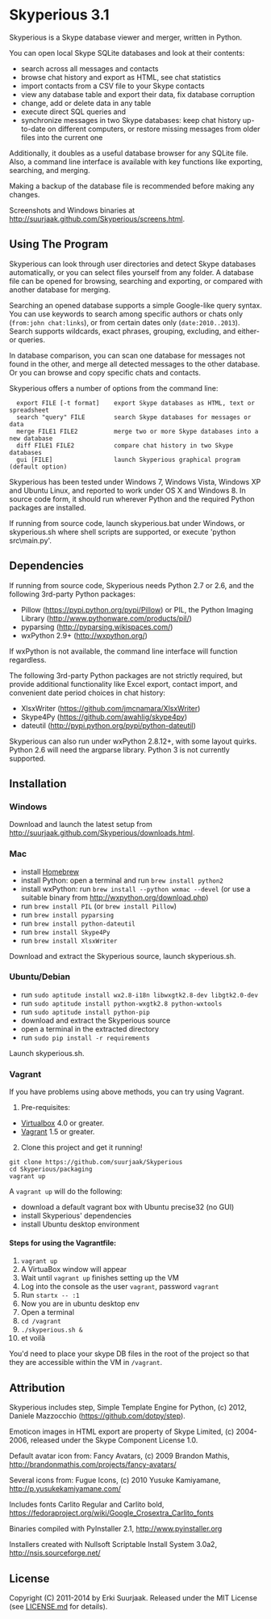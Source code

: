 Skyperious 3.1
==============

Skyperious is a Skype database viewer and merger, written in Python.

You can open local Skype SQLite databases and look at their contents:

- search across all messages and contacts
- browse chat history and export as HTML, see chat statistics
- import contacts from a CSV file to your Skype contacts
- view any database table and export their data, fix database corruption
- change, add or delete data in any table
- execute direct SQL queries
and
- synchronize messages in two Skype databases: keep chat history up-to-date on
  different computers, or restore missing messages from older files into the
  current one

Additionally, it doubles as a useful database browser for any SQLite file.
Also, a command line interface is available with key functions like
exporting, searching, and merging. 

Making a backup of the database file is recommended before making any changes.

Screenshots and Windows binaries at http://suurjaak.github.com/Skyperious/screens.html.


Using The Program
-----------------

Skyperious can look through user directories and detect Skype databases
automatically, or you can select files yourself from any folder.
A database file can be opened for browsing, searching and exporting, or
compared with another database for merging.

Searching an opened database supports a simple Google-like query syntax. 
You can use keywords to search among specific authors or chats only
(`from:john chat:links`), or from certain dates only (`date:2010..2013`).
Search supports wildcards, exact phrases, grouping, excluding,
and either-or queries.

In database comparison, you can scan one database for messages not found in
the other, and merge all detected messages to the other database. Or you can
browse and copy specific chats and contacts.

Skyperious offers a number of options from the command line:
```
  export FILE [-t format]    export Skype databases as HTML, text or spreadsheet
  search "query" FILE        search Skype databases for messages or data
  merge FILE1 FILE2          merge two or more Skype databases into a new database
  diff FILE1 FILE2           compare chat history in two Skype databases
  gui [FILE]                 launch Skyperious graphical program (default option)
```

Skyperious has been tested under Windows 7, Windows Vista, Windows XP and
Ubuntu Linux, and reported to work under OS X and Windows 8. In source code
form, it should run wherever Python and the required Python packages are
installed.

If running from source code, launch skyperious.bat under Windows,
or skyperious.sh where shell scripts are supported,
or execute 'python src\main.py'.


Dependencies
------------

If running from source code, Skyperious needs Python 2.7 or 2.6,
and the following 3rd-party Python packages:
* Pillow (https://pypi.python.org/pypi/Pillow)
  or PIL, the Python Imaging Library (http://www.pythonware.com/products/pil/)
* pyparsing (http://pyparsing.wikispaces.com/)
* wxPython 2.9+ (http://wxpython.org/)

If wxPython is not available, the command line interface will function
regardless.

The following 3rd-party Python packages are not strictly required,
but provide additional functionality like Excel export,
contact import, and convenient date period choices in chat history:

* XlsxWriter (https://github.com/jmcnamara/XlsxWriter)
* Skype4Py (https://github.com/awahlig/skype4py)
* dateutil (http://pypi.python.org/pypi/python-dateutil)

Skyperious can also run under wxPython 2.8.12+, with some layout quirks.
Python 2.6 will need the argparse library. Python 3 is not currently supported.


Installation
------------

### Windows ###

Download and launch the latest setup from
http://suurjaak.github.com/Skyperious/downloads.html.

### Mac ###

* install [Homebrew](brew.sh)
* install Python: open a terminal and run `brew install python2`
* install wxPython: run `brew install --python wxmac --devel`
  (or use a suitable binary from http://wxpython.org/download.php)
* run `brew install PIL` (or `brew install Pillow`)
* run `brew install pyparsing`
* run `brew install python-dateutil`
* run `brew install Skype4Py`
* run `brew install XlsxWriter`

Download and extract the Skyperious source, launch skyperious.sh.

### Ubuntu/Debian ###

* run `sudo aptitude install wx2.8-i18n libwxgtk2.8-dev libgtk2.0-dev`
* run `sudo aptitude install python-wxgtk2.8 python-wxtools`
* run `sudo aptitude install python-pip`
* download and extract the Skyperious source
* open a terminal in the extracted directory
* run `sudo pip install -r requirements`

Launch skyperious.sh.

### Vagrant ###

If you have problems using above methods, you can try using Vagrant.

1. Pre-requisites:

* [Virtualbox][1] 4.0 or greater.
* [Vagrant][2] 1.5 or greater.

2. Clone this project and get it running!

```
git clone https://github.com/suurjaak/Skyperious
cd Skyperious/packaging
vagrant up
```

A `vagrant up` will do the following:

- download a default vagrant box with Ubuntu precise32 (no GUI)
- install Skyperious' dependencies
- install Ubuntu desktop environment

#### Steps for using the Vagrantfile:

1. `vagrant up`
2. A VirtuaBox window will appear
3. Wait until `vagrant up` finishes setting up the VM
4. Log into the console as the user `vagrant`, password `vagrant`
5. Run `startx -- :1`
6. Now you are in ubuntu desktop env
7. Open a terminal
8. `cd /vagrant`
9. `./skyperious.sh &`
10. et voilà

You'd need to place your skype DB files in the root of the project so that they are accessible within the VM in `/vagrant`.

Attribution
-----------

Skyperious includes step, Simple Template Engine for Python,
(c) 2012, Daniele Mazzocchio (https://github.com/dotpy/step).

Emoticon images in HTML export are property of Skype Limited, (c) 2004-2006,
released under the Skype Component License 1.0.

Default avatar icon from:
  Fancy Avatars, (c) 2009 Brandon Mathis,
  http://brandonmathis.com/projects/fancy-avatars/

Several icons from:
  Fugue Icons, (c) 2010 Yusuke Kamiyamane,
  http://p.yusukekamiyamane.com/

Includes fonts Carlito Regular and Carlito bold,
https://fedoraproject.org/wiki/Google_Crosextra_Carlito_fonts

Binaries compiled with PyInstaller 2.1, http://www.pyinstaller.org

Installers created with Nullsoft Scriptable Install System 3.0a2,
http://nsis.sourceforge.net/


License
-------

Copyright (C) 2011-2014 by Erki Suurjaak.
Released under the MIT License (see [LICENSE.md](LICENSE.md) for details).


  [1]: https://www.virtualbox.org/wiki/Downloads
  [2]: http://www.vagrantup.com/downloads.html
